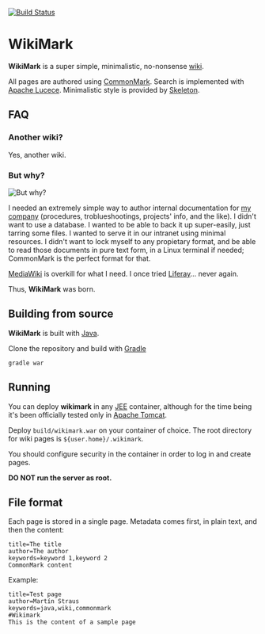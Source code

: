 [![Build Status](https://travis-ci.org/martinstraus/wikimark.svg?branch=master)](https://travis-ci.org/martinstraus/wikimark)

# WikiMark

**WikiMark** is a super simple, minimalistic, no-nonsense [wiki](https://en.wikipedia.org/wiki/Wiki).

All pages are authored using [CommonMark](http://commonmark.org). Search is implemented with 
[Apache Lucece](https://lucene.apache.org). Minimalistic style is provided by [Skeleton](http://getskeleton.com/). 

## FAQ

### Another wiki? 

Yes, another wiki. 

### But why?

![But why?](http://www.reactiongifs.com/r/but-why.gif "But why?")

I needed an extremely simple way to author internal documentation for [my company](http://fit.com.ar) (procedures, 
troblueshootings, projects' info, and the like). I didn't want to use a database. I wanted to be able to back
it up super-easily, just tarring some files. I wanted to serve it in our intranet using minimal resources. I didn't want
to lock myself to any propietary format, and be able to read those documents in pure text form, in a Linux terminal if 
needed; CommonMark is the perfect format for that.

[MediaWiki](https://www.mediawiki.org/) is overkill for what I need. I once tried [Liferay](http://liferay.com)... 
never again.

Thus, __WikiMark__ was born.

## Building from source

__WikiMark__ is built with [Java](http://www.oracle.com/technetwork/java).

Clone the repository and build with [Gradle](https://gradle.org/)

    gradle war

## Running

You can deploy **wikimark** in any [JEE](http://www.oracle.com/technetwork/java/javaee) container, although for the time 
being it's been officially tested only in [Apache Tomcat](http://tomcat.apache.org/).

Deploy ```build/wikimark.war``` on your container of choice. The root directory for wiki pages is 
```${user.home}/.wikimark```.

You should configure security in the container in order to log in and create pages.

**DO NOT run the server as root.**

## File format

Each page is stored in a single page. Metadata comes first, in plain text, and then the content:

    title=The title
    author=The author
    keywords=keyword 1,keyword 2
    CommonMark content

Example:

    title=Test page
    author=Martín Straus
    keywords=java,wiki,commonmark
    #Wikimark
    This is the content of a sample page

